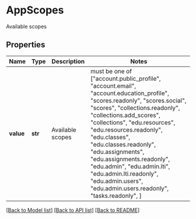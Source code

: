 # AppScopes

Available scopes

## Properties
Name | Type | Description | Notes
------------ | ------------- | ------------- | -------------
**value** | **str** | Available scopes |  must be one of ["account.public_profile", "account.email", "account.education_profile", "scores.readonly", "scores.social", "scores", "collections.readonly", "collections.add_scores", "collections", "edu.resources", "edu.resources.readonly", "edu.classes", "edu.classes.readonly", "edu.assignments", "edu.assignments.readonly", "edu.admin", "edu.admin.lti", "edu.admin.lti.readonly", "edu.admin.users", "edu.admin.users.readonly", "tasks.readonly", ]

[[Back to Model list]](../README.md#documentation-for-models) [[Back to API list]](../README.md#documentation-for-api-endpoints) [[Back to README]](../README.md)


